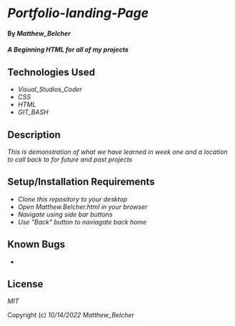 # _Portfolio-landing-Page_

#### By _Matthew_Belcher_

#### _A Beginning HTML for all of my projects_

## Technologies Used

* _Visual_Studios_Coder_
* _CSS_
* _HTML_
* _GIT_BASH_

## Description

_This is demonstration of what we have learned in week one and a location to call back to for future and past projects_

## Setup/Installation Requirements

* _Clone this repository to your desktop_
* _Open Matthew.Belcher.html in your browser_
* _Navigate using side bar buttons_
* _Use "Back" button to naviagate back home_

## Known Bugs
*


## License

_MIT_

Copyright (c) _10/14/2022_ _Matthew_Belcher_